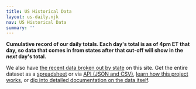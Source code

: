 ```yaml
---
title: US Historical Data
layout: us-daily.njk
nav: US Historical Data
summary: ''
---
```

**Cumulative record of our daily totals. Each day's total is as of 4pm ET that day, so data that comes in from states after that cut-off will show in the *next* day's total.**

We also have [the recent data broken out by state](/data/) on this site. Get the entire dataset as a [spreadsheet](https://docs.google.com/spreadsheets/u/2/d/e/2PACX-1vRwAqp96T9sYYq2-i7Tj0pvTf6XVHjDSMIKBdZHXiCGGdNC0ypEU9NbngS8mxea55JuCFuua1MUeOj5/pubhtml) or via [API (JSON and CSV)](/api/), [learn how this project works](/about-tracker/), or [dig into detailed documentation on the data itself](/newsroom-expert-faq/).